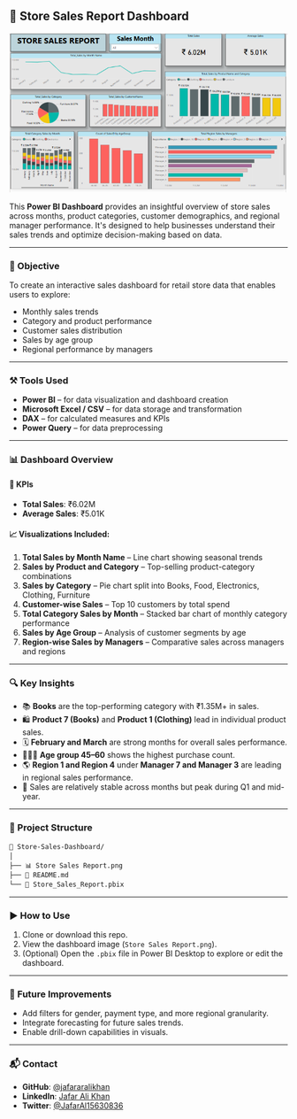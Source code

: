 ## 🛒 Store Sales Report Dashboard

![Store Sales Report](./Store%20Sales%20Report.png)

This **Power BI Dashboard** provides an insightful overview of store sales across months, product categories, customer demographics, and regional manager performance. It's designed to help businesses understand their sales trends and optimize decision-making based on data.

---

### 🎯 Objective

To create an interactive sales dashboard for retail store data that enables users to explore:

* Monthly sales trends
* Category and product performance
* Customer sales distribution
* Sales by age group
* Regional performance by managers

---

### ⚒️ Tools Used

* **Power BI** – for data visualization and dashboard creation
* **Microsoft Excel / CSV** – for data storage and transformation
* **DAX** – for calculated measures and KPIs
* **Power Query** – for data preprocessing

---

### 📊 Dashboard Overview

#### 📌 KPIs

* **Total Sales**: ₹6.02M
* **Average Sales**: ₹5.01K

#### 📈 Visualizations Included:

1. **Total Sales by Month Name** – Line chart showing seasonal trends
2. **Sales by Product and Category** – Top-selling product-category combinations
3. **Sales by Category** – Pie chart split into Books, Food, Electronics, Clothing, Furniture
4. **Customer-wise Sales** – Top 10 customers by total spend
5. **Total Category Sales by Month** – Stacked bar chart of monthly category performance
6. **Sales by Age Group** – Analysis of customer segments by age
7. **Region-wise Sales by Managers** – Comparative sales across managers and regions

---

### 🔍 Key Insights

* 📚 **Books** are the top-performing category with ₹1.35M+ in sales.
* 🛍️ **Product 7 (Books)** and **Product 1 (Clothing)** lead in individual product sales.
* 🗓️ **February and March** are strong months for overall sales performance.
* 👨‍👩‍👧 **Age group 45–60** shows the highest purchase count.
* 🌎 **Region 1 and Region 4** under **Manager 7 and Manager 3** are leading in regional sales performance.
* 🎯 Sales are relatively stable across months but peak during Q1 and mid-year.

---

### 📁 Project Structure

```bash
📁 Store-Sales-Dashboard/
│
├── 📊 Store Sales Report.png
├── 📄 README.md
└── 📁 Store_Sales_Report.pbix
```

---

### ▶️ How to Use

1. Clone or download this repo.
2. View the dashboard image (`Store Sales Report.png`).
3. (Optional) Open the `.pbix` file in Power BI Desktop to explore or edit the dashboard.

---

### 🧩 Future Improvements

* Add filters for gender, payment type, and more regional granularity.
* Integrate forecasting for future sales trends.
* Enable drill-down capabilities in visuals.

---

### 📬 Contact

* **GitHub**: [@jafararalikhan](https://github.com/jafararalikhan)
* **LinkedIn**: [Jafar Ali Khan](https://www.linkedin.com/in/jafar-alikhan/)
* **Twitter**: [@JafarAl15630836](https://x.com/JafarAl15630836)

